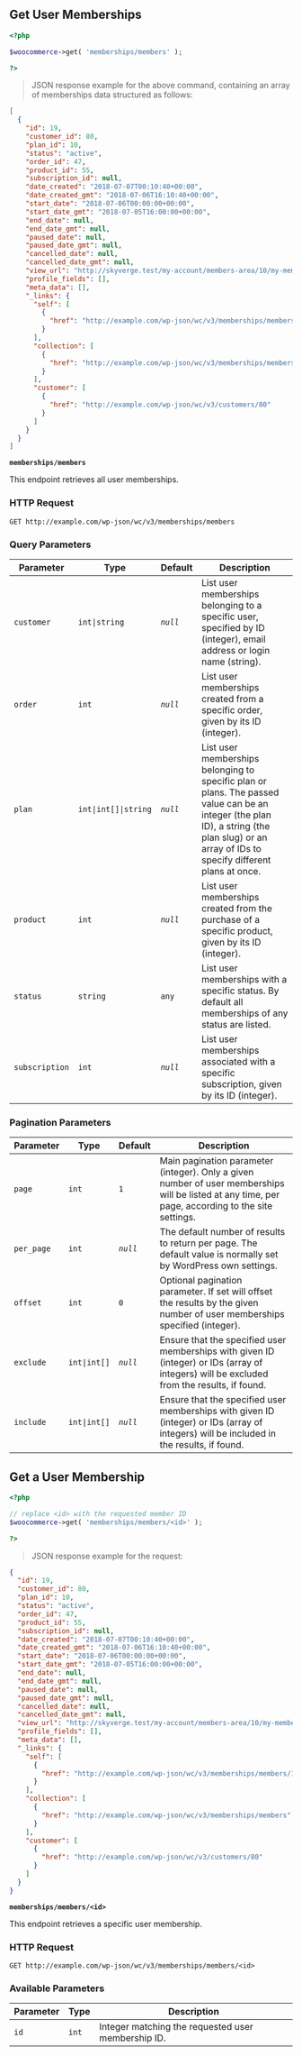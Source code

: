 ## Get User Memberships

```php
<?php 

$woocommerce->get( 'memberships/members' ); 

?>
```

> JSON response example for the above command, containing an array of memberships data structured as follows:

```json
[
  {
    "id": 19,
    "customer_id": 80,
    "plan_id": 10,
    "status": "active",
    "order_id": 47,
    "product_id": 55,
    "subscription_id": null,
    "date_created": "2018-07-07T00:10:40+00:00",
    "date_created_gmt": "2018-07-06T16:10:40+00:00",
    "start_date": "2018-07-06T00:00:00+00:00",
    "start_date_gmt": "2018-07-05T16:00:00+00:00",
    "end_date": null,
    "end_date_gmt": null,
    "paused_date": null,
    "paused_date_gmt": null,
    "cancelled_date": null,
    "cancelled_date_gmt": null,
    "view_url": "http://skyverge.test/my-account/members-area/10/my-membership-content/",
    "profile_fields": [],
    "meta_data": [],
    "_links": {
      "self": [
        {
          "href": "http://example.com/wp-json/wc/v3/memberships/members/19"
        }
      ],
      "collection": [
        {
          "href": "http://example.com/wp-json/wc/v3/memberships/members"
        }
      ],
      "customer": [
        {
          "href": "http://example.com/wp-json/wc/v3/customers/80"
        }
      ]
    }
  }
]
```

**`memberships/members`**

This endpoint retrieves all user memberships.

### HTTP Request

`GET http://example.com/wp-json/wc/v3/memberships/members`

### Query Parameters

Parameter      | Type                                     | Default   | Description
-------------- | -----------------------------------------| --------- | ------------
`customer`     | <code>int&#124;string</code>             | _`null`_  | List user memberships belonging to a specific user, specified by ID (integer), email address or login name (string).
`order`        | <code>int</code>                         | _`null`_  | List user memberships created from a specific order, given by its ID (integer).
`plan`         | <code>int&#124;int[]&#124;string</code>  | _`null`_  | List user memberships belonging to specific plan or plans. The passed value can be an integer (the plan ID), a string (the plan slug) or an array of IDs to specify different plans at once.
`product`      | <code>int</code>                         | _`null`_  | List user memberships created from the purchase of a specific product, given by its ID (integer).
`status`       | <code>string</code>                      | `any`     | List user memberships with a specific status.  By default all memberships of any status are listed.
`subscription` | <code>int</code>                         | _`null`_  | List user memberships associated with a specific subscription, given by its ID (integer).

### Pagination Parameters

Parameter      | Type                                    | Default   | Description
-------------- | ----------------------------------------| --------- | ------------
`page`         | <code>int</code>                        | `1`       | Main pagination parameter (integer). Only a given number of user memberships will be listed at any time, per page, according to the site settings.
`per_page`     | <code>int</code>                        | _`null`_  | The default number of results to return per page. The default value is normally set by WordPress own settings.
`offset`       | <code>int</code>                        | `0`       | Optional pagination parameter. If set will offset the results by the given number of user memberships specified (integer).
`exclude`      | <code>int&#124;int[]</code>             | _`null`_  | Ensure that the specified user memberships with given ID (integer) or IDs (array of integers) will be excluded from the results, if found.
`include`      | <code>int&#124;int[]</code>             | _`null`_  | Ensure that the specified user memberships with given ID (integer) or IDs (array of integers) will be included in the results, if found.


## Get a User Membership


```php
<?php 

// replace <id> with the requested member ID
$woocommerce->get( 'memberships/members/<id>' ); 

?>
```

> JSON response example for the request:

```json
{
  "id": 19,
  "customer_id": 80,
  "plan_id": 10,
  "status": "active",
  "order_id": 47,
  "product_id": 55,
  "subscription_id": null,
  "date_created": "2018-07-07T00:10:40+00:00",
  "date_created_gmt": "2018-07-06T16:10:40+00:00",
  "start_date": "2018-07-06T00:00:00+00:00",
  "start_date_gmt": "2018-07-05T16:00:00+00:00",
  "end_date": null,
  "end_date_gmt": null,
  "paused_date": null,
  "paused_date_gmt": null,
  "cancelled_date": null,
  "cancelled_date_gmt": null,
  "view_url": "http://skyverge.test/my-account/members-area/10/my-membership-content/",
  "profile_fields": [],
  "meta_data": [],
  "_links": {
    "self": [
      {
        "href": "http://example.com/wp-json/wc/v3/memberships/members/19"
      }
    ],
    "collection": [
      {
        "href": "http://example.com/wp-json/wc/v3/memberships/members"
      }
    ],
    "customer": [
      {
        "href": "http://example.com/wp-json/wc/v3/customers/80"
      }
    ]
  }
}
```

**`memberships/members/<id>`**

This endpoint retrieves a specific user membership.

### HTTP Request

`GET http://example.com/wp-json/wc/v3/memberships/members/<id>`

### Available Parameters

Parameter | Type              | Description
--------- | ----------------- | ------------
`id`      | <code>int</code>  | Integer matching the requested user membership ID.
